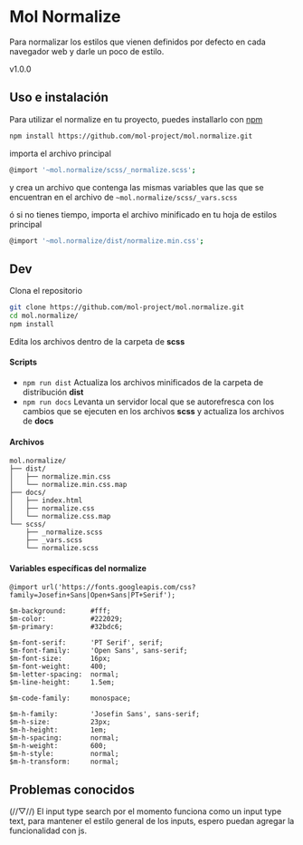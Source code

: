 # Mol Normalize
Para normalizar los estilos que vienen definidos por defecto en cada navegador web y darle un poco de estilo.

v1.0.0


## Uso e instalación
Para utilizar el normalize en tu proyecto, puedes installarlo con [npm](https://www.npmjs.com/)
```sh
npm install https://github.com/mol-project/mol.normalize.git
```
importa el archivo principal
```sh
@import '~mol.normalize/scss/_normalize.scss';
```
y crea un archivo que contenga las mismas variables que las que se encuentran en
el archivo de `~mol.normalize/scss/_vars.scss`

ó si no tienes tiempo, importa el archivo minificado en tu hoja de estilos principal
```sh
@import '~mol.normalize/dist/normalize.min.css';
```

## Dev
Clona el repositorio
```sh
git clone https://github.com/mol-project/mol.normalize.git
cd mol.normalize/
npm install
```
Edita los archivos dentro de la carpeta de **scss**

#### Scripts
- `npm run dist` Actualiza los archivos minificados de la carpeta de distribución **dist**
- `npm run docs` Levanta un servidor local que se autorefresca con los cambios que se ejecuten en los archivos **scss** y actualiza los archivos de **docs**

#### Archivos
```text
mol.normalize/
├── dist/
│   ├── normalize.min.css
│   └── normalize.min.css.map
├── docs/
│   ├── index.html
│   ├── normalize.css
│   └── normalize.css.map
└── scss/
    ├── _normalize.scss
    ├── _vars.scss
    └── normalize.scss
```

#### Variables específicas del normalize
```text
@import url('https://fonts.googleapis.com/css?family=Josefin+Sans|Open+Sans|PT+Serif');

$m-background:      #fff;
$m-color:           #222029;
$m-primary:         #32bdc6;

$m-font-serif:      'PT Serif', serif;
$m-font-family:     'Open Sans', sans-serif;
$m-font-size:       16px;
$m-font-weight:     400;
$m-letter-spacing:  normal;
$m-line-height:     1.5em;

$m-code-family:     monospace;

$m-h-family:        'Josefin Sans', sans-serif;
$m-h-size:          23px;
$m-h-height:        1em;
$m-h-spacing:       normal;
$m-h-weight:        600;
$m-h-style:         normal;
$m-h-transform:     normal;
```

## Problemas conocidos

(//▽//) El input type search por el momento funciona como un input type text, para mantener el estilo general de los inputs, espero puedan agregar la funcionalidad con js.
